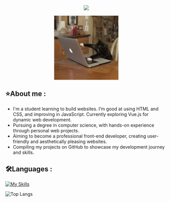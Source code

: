 <p align="center">
  <img src="https://readme-typing-svg.herokuapp.com?font=Cabin&weight=500&size=30&duration=2000&pause=1000&color=A1EEBD&center=true&vCenter=true&random=false&width=600&lines=Welcome+to+my+GitHub+Profile!;I'm+Kim+%F0%9F%98%84">
</p>

<p align="center">
  <img align="center" alt="cat typing" width=200px src="./assets/cat-computer.gif" >
</p>

## ⭐About me :
- I'm a student learning to build websites. I’m good at using HTML and CSS, and improving in JavaScript. Currently exploring Vue.js for dynamic web development.
- Pursuing a degree in computer science, with hands-on experience through personal web projects.
- Aiming to become a professional front-end developer, creating user-friendly and aesthetically pleasing websites.
- Compiling my projects on GitHub to showcase my development journey and skills.


## 🛠️Languages :
[![My Skills](https://skillicons.dev/icons?i=html,css,js,vue,tailwind,vscode,github,git,&perline=4)](https://skillicons.dev)

![Top Langs](https://github-readme-stats.vercel.app/api/top-langs/?username=01057057kim&layout=compact)

<!--
**01057057kim/01057057kim** is a ✨ _special_ ✨ repository because its `README.md` (this file) appears on your GitHub profile.

Here are some ideas to get you started:

- 🔭 I’m currently working on ...
- 🌱 I’m currently learning ...
- 👯 I’m looking to collaborate on ...
- 🤔 I’m looking for help with ...
- 💬 Ask me about ...
- 📫 How to reach me: ...
- 😄 Pronouns: ...
- ⚡ Fun fact: ...
-->
